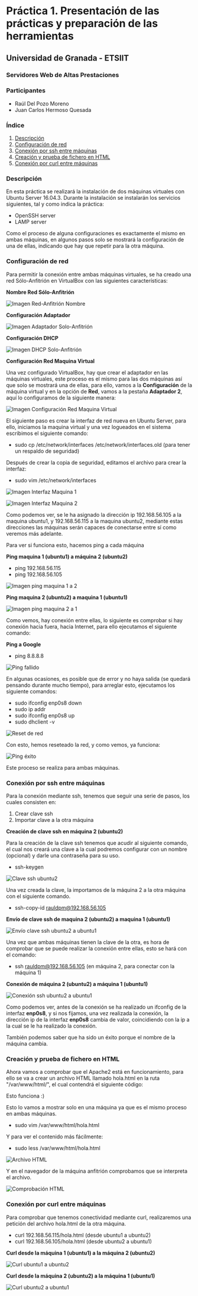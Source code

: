 # Práctica 1. Presentación de las prácticas y preparación de las herramientas #

## Universidad de Granada - ETSIIT ##
### Servidores Web de Altas Prestaciones ###

### Participantes ###

- Raúl Del Pozo Moreno
- Juan Carlos Hermoso Quesada

### Índice ###

1. [Descripción](#id1)
2. [Configuración de red](#id2)
3. [Conexión por ssh entre máquinas](#id3)
4. [Creación y prueba de fichero en HTML](#id4)
5. [Conexión por curl entre máquinas](#id5)

### Descripción <a name="id1"></a>

En esta práctica se realizará la instalación de dos máquinas virtuales con Ubuntu Server 16.04.3. Durante la instalación se instalarán los servicios siguientes, tal y como indica la práctica:

- OpenSSH server
- LAMP server

Como el proceso de alguna configuraciones es exactamente el mismo en ambas máquinas, en algunos pasos solo se mostrará la configuración de una de ellas, indicando que hay que repetir para la otra máquina.

### Configuración de red <a name="id2"></a>

Para permitir la conexión entre ambas máquinas virtuales, se ha creado una red Sólo-Anfitrión en VirtualBox con las siguientes características:

**Nombre Red Sólo-Anfitrión**

![Imagen Red-Anfitrión Nombre](https://github.com/rauldpm/SWAP1718/blob/master/Practica1/Imagenes/RedSoloAnfitrion.png "Imagen Red-Anfitrión Nombre")

**Configuración Adaptador**

![Imagen Adaptador Solo-Anfitrión](https://github.com/rauldpm/SWAP1718/blob/master/Practica1/Imagenes/RedSoloAnfitrionAdaptador.png "Imagen Configuración Adaptador")

**Configuración DHCP**

![Imagen DHCP Solo-Anfitrión](https://github.com/rauldpm/SWAP1718/blob/master/Practica1/Imagenes/RedSoloAnfitrionDHCP.png "Imagen Configuracion DHCP")

**Configuración Red Maquina Virtual**

Una vez configurado VirtualBox, hay que crear el adaptador en las máquinas virtuales, este proceso es el mismo para las dos máquinas así que solo se mostrará una de ellas, para ello, vamos a la **Configuración** de la máquina virtual y en la opción de **Red**, vamos a la pestaña **Adaptador 2**, aquí lo configuramos de la siguiente manera:

![Imagen Configuración Red Maquina Virtual](https://github.com/rauldpm/SWAP1718/blob/master/Practica1/Imagenes/Configuracion%20Red%20Maquina%20Virtual.png "Imagen Configuración Red Maquina Virtual")

El siguiente paso es crear la interfaz de red nueva en Ubuntu Server, para ello, iniciamos la maquina virtual y una vez logueados en el sistema escribimos el siguiente comando:

- sudo cp /etc/network/interfaces /etc/network/interfaces.old (para tener un respaldo de seguridad)

Después de crear la copia de seguridad, editamos el archivo para crear la interfaz:

- sudo vim /etc/network/interfaces

![Imagen Interfaz Maquina 1](https://github.com/rauldpm/SWAP1718/blob/master/Practica1/Imagenes/Configuracion%20interfaces%201.png "Imagen Interfaz 1")

![Imagen Interfaz Maquina 2](https://github.com/rauldpm/SWAP1718/blob/master/Practica1/Imagenes/Configuracion%20interfaces%202.png "Imagen Interfaz 2")

Como podemos ver, se le ha asignado la dirección ip 192.168.56.105 a la maquina ubuntu1, y 192.168.56.115 a la maquina ubuntu2, mediante estas direcciones las máquinas serán capaces de conectarse entre sí como veremos más adelante.

Para ver si funciona esto, hacemos ping a cada máquina

**Ping maquina 1 (ubuntu1) a máquina 2 (ubuntu2)**

- ping 192.168.56.115
- ping 192.168.56.105

![Imagen ping maquina 1 a 2](https://github.com/rauldpm/SWAP1718/blob/master/Practica1/Imagenes/Ping%20maquina%201.png "Imagen Ping maquina 1")

**Ping maquina 2 (ubuntu2) a maquina 1 (ubuntu1)**

![Imagen ping maquina 2 a 1](https://github.com/rauldpm/SWAP1718/blob/master/Practica1/Imagenes/Ping%20maquina%202.png "Imagen Ping maquina 2")

Como vemos, hay conexión entre ellas, lo siguiente es comprobar si hay conexión hacia fuera, hacia Internet, para ello ejecutamos el siguiente comando:

**Ping a Google**

- ping 8.8.8.8

![Ping fallido](https://github.com/rauldpm/SWAP1718/blob/master/Practica1/Imagenes/ping%20google%20fallido.png "Ping fallido")

En algunas ocasiones, es posible que de error y no haya salida (se quedará pensando durante mucho tiempo), para arreglar esto, ejecutamos los siguiente comandos:

- sudo ifconfig enp0s8 down
- sudo ip addr
- sudo ifconfig enp0s8 up
- sudo dhclient -v

![Reset de red](https://github.com/rauldpm/SWAP1718/blob/master/Practica1/Imagenes/reset%20red.png "Reset red")

Con esto, hemos reseteado la red, y como vemos, ya funciona:

![Ping éxito](https://github.com/rauldpm/SWAP1718/blob/master/Practica1/Imagenes/ping%20google%20exito.png "Ping éxito")

Este proceso se realiza para ambas máquinas.

### Conexión por ssh entre máquinas <a name="id3"></a>

Para la conexión mediante ssh, tenemos que seguir una serie de pasos, los cuales consisten en:

1. Crear clave ssh
2. Importar clave a la otra máquina

**Creación de clave ssh en máquina 2 (ubuntu2)**

Para la creación de la clave ssh tenemos que acudir al siguiente comando, el cual nos creará una clave a la cual podremos configurar con un nombre (opcional) y darle una contraseña para su uso.

- ssh-keygen

![Clave ssh ubuntu2](https://github.com/rauldpm/SWAP1718/blob/master/Practica1/Imagenes/ssh-keygen2.png "Clave ssh en maquina 2")

Una vez creada la clave, la importamos de la máquina 2 a la otra máquina con el siguiente comando.

- ssh-copy-id rauldpm@192.168.56.105

**Envío de clave ssh de maquina 2 (ubuntu2) a maquina 1 (ubuntu1)**

![Envío clave ssh ubuntu2 a ubuntu1](https://github.com/rauldpm/SWAP1718/blob/master/Practica1/Imagenes/ssh-copy2.png "Envío clave ssh ubuntu2 a ubuntu1")

Una vez que ambas máquinas tienen la clave de la otra, es hora de comprobar que se puede realizar la conexión entre ellas, esto se hará con el comando:

- ssh rauldpm@192.168.56.105 (en máquina 2, para conectar con la máquina 1)

**Conexión de máquina 2 (ubuntu2) a máquina 1 (ubuntu1)**

![Conexión ssh ubuntu2 a ubuntu1](https://github.com/rauldpm/SWAP1718/blob/master/Practica1/Imagenes/ssh-connect2.png "Conexión ssh ubuntu2 a ubuntu1")

Como podemos ver, antes de la conexión se ha realizado un ifconfig de la interfaz **enp0s8**, y si nos fijamos, una vez realizada la conexión, la dirección ip de la interfaz **enp0s8** cambia de valor, coincidiendo con la ip a la cual se le ha realizado la conexión.

También podemos saber que ha sido un éxito porque el nombre de la máquina cambia.


### Creación y prueba de fichero en HTML <a name="id4"></a>

Ahora vamos a comprobar que el Apache2 está en funcionamiento, para ello se va a crear un archivo HTML llamado hola.html en la ruta "/var/www/html/", el cual contendrá el siguiente código:

<HTML>
  <BODY>
    Esto funciona  :)
  </BODY>
</HTML>

Esto lo vamos a mostrar solo en una máquina ya que es el mismo proceso en ambas máquinas.

- sudo vim /var/www/html/hola.html

Y para ver el contenido más fácilmente:

- sudo less /var/www/html/hola.html

![Archivo HTML](https://github.com/rauldpm/SWAP1718/blob/master/Practica1/Imagenes/holaMaquina1.png "Archivo HTML")

Y en el navegador de la máquina anfitrión comprobamos que se interpreta el archivo.

![Comprobación HTML](https://github.com/rauldpm/SWAP1718/blob/master/Practica1/Imagenes/HTML.png "Comprobación HTML")


### Conexión por curl entre máquinas <a name="id5"></a>

Para comprobar que tenemos conectividad mediante curl, realizaremos una petición del archivo hola.html de la otra máquina.

- curl 192.168.56.115/hola.html (desde ubuntu1 a ubuntu2)
- curl 192.168.56.105/hola.html (desde ubuntu2 a ubuntu1)

**Curl desde la máquina 1 (ubuntu1) a la máquina 2 (ubuntu2)**

![Curl ubuntu1 a ubuntu2](https://github.com/rauldpm/SWAP1718/blob/master/Practica1/Imagenes/curl1.png "Curl ubuntu1 a ubuntu2")

**Curl desde la máquina 2 (ubuntu2) a la máquina 1 (ubuntu1)**

![Curl ubuntu2 a ubuntu1](https://github.com/rauldpm/SWAP1718/blob/master/Practica1/Imagenes/curl2.png "Curl ubuntu2 a ubuntu1")
